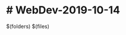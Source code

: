 # # WebDev-2019-10-14

$(folders)
$(files)

<!--stackedit_data:
eyJoaXN0b3J5IjpbLTExMjI4MzE4OThdfQ==
-->